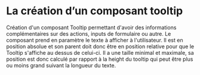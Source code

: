 # La création d’un composant tooltip

Création d'un composant Tooltip permettant d'avoir des informations complémentaires sur des actions, inputs de formulaire ou autre.
Le composant prend en paramètre le texte à afficher à l'utilisateur. Il est en position absolue et son parent doit donc être en position relative pour que le Tooltip s'affiche au dessus de celui-ci.
Il a une taille minimal et maximale, sa position est donc calculé par rapport à la height du tooltip qui peut être plus ou moins grand suivant la longueur du texte.


